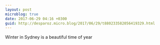 ```yaml
---
layout: post
microblog: true
date: 2017-06-29 04:16 +0300
guid: http://desparoz.micro.blog/2017/06/29/t880233582056419329.html
---
```

Winter in Sydney is a beautiful time of year

